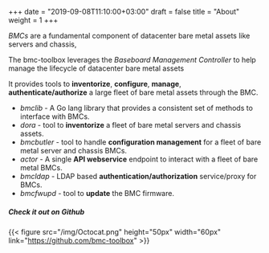 +++
date = "2019-09-08T11:10:00+03:00"
draft = false
title = "About"
weight = 1
+++

  *BMCs* are a fundamental component of datacenter bare metal assets like servers and chassis,  

  The bmc-toolbox leverages the _Baseboard Management Controller_ to help manage the lifecycle of datacenter bare metal assets  

  It provides tools to **inventorize**, **configure**, **manage**, **authenticate/authorize** a large fleet of bare metal assets through the BMC.


- *bmclib* - A Go lang library that provides a consistent set of methods to interface with BMCs.
- *dora* - tool to **inventorize** a fleet of bare metal servers and chassis assets.
- *bmcbutler* - tool to handle **configuration management**  for a fleet of bare metal server and chassis BMCs.
- *actor* - A single **API webservice** endpoint to interact with a fleet of bare metal BMCs.
- *bmcldap* - LDAP based **authentication/authorization** service/proxy for BMCs.
- *bmcfwupd* - tool to **update** the BMC firmware.

##### **Check it out on Github**
  {{< figure src="/img/Octocat.png" height="50px" width="60px" link="https://github.com/bmc-toolbox" >}}  


